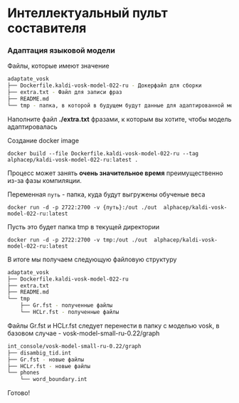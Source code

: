 # Интеллектуальный пульт составителя

### Адаптация языковой модели

Файлы, которые имеют значение

```bash
adaptate_vosk
├── Dockerfile.kaldi-vosk-model-022-ru - Докерфайл для сборки
├── extra.txt - Файл для записи фраз
├── README.md
└── tmp - папка, в которой в будущем будут данные для адаптированной модели
```

Наполните файл **./extra.txt** фразами, к которым вы хотите, чтобы модель адаптировалась

Создание docker image

`docker build --file Dockerfile.kaldi-vosk-model-022-ru --tag alphacep/kaldi-vosk-model-022-ru:latest .`

Процесс может занять **очень значительное время** преимущественно из-за фазы компиляции.

Переменная `путь` - папка, куда будут выгружены обученые веса

`docker run -d -p 2722:2700 -v {путь}:/out ./out  alphacep/kaldi-vosk-model-022-ru:latest`

Пусть это будет папка tmp в текущей директории

`docker run -d -p 2722:2700 -v tmp:/out ./out  alphacep/kaldi-vosk-model-022-ru:latest`

В итоге мы получаем следующую файловую структуру

```bash
adaptate_vosk
├── Dockerfile.kaldi-vosk-model-022-ru
├── extra.txt
├── README.md
└── tmp
    ├── Gr.fst - полученные файлы
    └── HCLr.fst - полученные файлы
```

Файлы Gr.fst и HCLr.fst следует перенести в папку с моделью vosk, в базовом случае - vosk-model-small-ru-0.22/graph

```bash
int_console/vosk-model-small-ru-0.22/graph
├── disambig_tid.int
├── Gr.fst - новые файлы
├── HCLr.fst - новые файлы
└── phones
    └── word_boundary.int
```

Готово!
